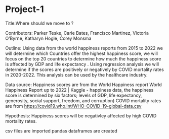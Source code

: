 # Project-1
Title:Where should we move to ?

Contributors: Parker Teske, Carie Bates, Francisco Martinez, Victoria O’Byrne, Katharyn Hogle, Corey Monsma

Outline: Using data from the world happiness reports from  2015 to 2022  we will determine which Countries offer the highest happiness score, we will focus on the top 20 countries to determine how much the happiness score is affected by GDP and life expectancy .  Using regression analysis we will determine if the scores are positively or negatively by COVID mortality rates in 2020-2022. This analysis can be used by the healthcare industry.

Data source: Happiness scores are from the World Happiness report 
World Happiness Report up to 2022 | Kaggle - happiness data, the happiness score is determined by six factors; levels of GDP, life expectancy, generosity, social support, freedom, and corruption)
COVID mortality rates are from https://covid19.who.int/WHO-COVID-19-global-data.csv


Hypothesis:  Happiness scores will be negativley affected by high COVID mortality rates.

csv files are imported 
pandas dataframes are created





